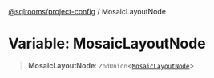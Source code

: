 [@sqlrooms/project-config](../index.md) / MosaicLayoutNode

# Variable: MosaicLayoutNode

> **MosaicLayoutNode**: `ZodUnion`\<[`MosaicLayoutNode`](../type-aliases/MosaicLayoutNode.md)\>
